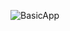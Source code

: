 ![BasicApp](https://github.com/volkanefe/BasicApp/assets/33840381/5cf3956a-d4ee-44f7-89cf-87f98405e3b0)
